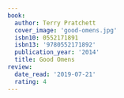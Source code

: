 ```yaml
---
book:
  author: Terry Pratchett
  cover_image: 'good-omens.jpg'
  isbn10: 0552171891
  isbn13: '9780552171892'
  publication_year: '2014'
  title: Good Omens
review:
  date_read: '2019-07-21'
  rating: 4
---
```

